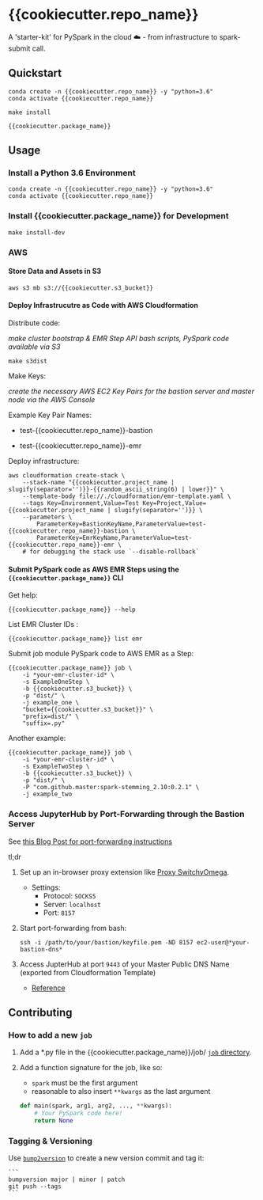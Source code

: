 # {{cookiecutter.repo_name}}

A 'starter-kit' for PySpark in the cloud :cloud: - from infrastructure to spark-submit call.

## Quickstart

```
conda create -n {{cookiecutter.repo_name}} -y "python=3.6"
conda activate {{cookiecutter.repo_name}}

make install

{{cookiecutter.package_name}}
```

## Usage

### Install a Python 3.6 Environment

```
conda create -n {{cookiecutter.repo_name}} -y "python=3.6"
conda activate {{cookiecutter.repo_name}}
```

### Install {{cookiecutter.package_name}} for Development

```
make install-dev
```

### AWS

#### Store Data and Assets in S3

```
aws s3 mb s3://{{cookiecutter.s3_bucket}}
```

#### Deploy Infrastrucutre as Code with AWS Cloudformation

Distribute code:

*make cluster bootstrap & EMR Step API bash scripts, PySpark code available via S3*

```
make s3dist
```

Make Keys:

*create the necessary AWS EC2 Key Pairs for the bastion server and master node via the AWS Console*

Example Key Pair Names:

- test-{{cookiecutter.repo_name}}-bastion

- test-{{cookiecutter.repo_name}}-emr

Deploy infrastructure:

```
aws cloudformation create-stack \
    --stack-name "{{cookiecutter.project_name | slugify(separator='')}}-{{random_ascii_string(6) | lower}}" \
    --template-body file://./cloudformation/emr-template.yaml \
    --tags Key=Environment,Value=Test Key=Project,Value={{cookiecutter.project_name | slugify(separator='')}} \
    --parameters \
        ParameterKey=BastionKeyName,ParameterValue=test-{{cookiecutter.repo_name}}-bastion \
        ParameterKey=EmrKeyName,ParameterValue=test-{{cookiecutter.repo_name}}-emr \
    # for debugging the stack use `--disable-rollback`
```

#### Submit PySpark code as AWS EMR Steps using the `{{cookiecutter.package_name}}` CLI

Get help:

```
{{cookiecutter.package_name}} --help
```

List EMR Cluster IDs :

```
{{cookiecutter.package_name}} list emr
```

Submit job module PySpark code to AWS EMR as a Step:

```
{{cookiecutter.package_name}} job \
    -i *your-emr-cluster-id* \
    -s ExampleOneStep \
    -b {{cookiecutter.s3_bucket}} \
    -p "dist/" \
    -j example_one \
    "bucket={{cookiecutter.s3_bucket}}" \
    "prefix=dist/" \
    "suffix=.py"
```

Another example:

```
{{cookiecutter.package_name}} job \
    -i *your-emr-cluster-id* \
    -s ExampleTwoStep \
    -b {{cookiecutter.s3_bucket}} \
    -p "dist/" \
    -P "com.github.master:spark-stemming_2.10:0.2.1" \
    -j example_two
```

### Access JupyterHub by Port-Forwarding through the Bastion Server

See [this Blog Post for port-forwarding instructions](https://bytes.babbel.com/en/articles/2017-07-04-spark-with-jupyter-inside-vpc.html)

tl;dr

1. Set up an in-browser proxy extension like [Proxy SwitchyOmega](https://chrome.google.com/webstore/detail/proxy-switchyomega/padekgcemlokbadohgkifijomclgjgif?hl=en).

    - Settings:
        - Protocol: `SOCKS5`
        - Server: `localhost`
        - Port: `8157`

2. Start port-forwarding from bash:

    ```
    ssh -i /path/to/your/bastion/keyfile.pem -ND 8157 ec2-user@*your-bastion-dns*
    ```

3. Access JupterHub at port `9443` of your Master Public DNS Name (exported from Cloudformation Template)

    - [Reference](https://docs.aws.amazon.com/emr/latest/ReleaseGuide/emr-jupyterhub-connect.html)

## Contributing

### How to add a new `job`

1. Add a *.py file in the {{cookiecutter.package_name}}/job/ [`job` directory]({{cookiecutter.package_name}}/job/).

2. Add a function signature for the job, like so:

    - `spark` must be the first argument
    - reasonable to also insert `**kwargs` as the last argument
    
    ```python
    def main(spark, arg1, arg2, ..., **kwargs):
        # Your PySpark code here!
        return None
    ```

### Tagging & Versioning

Use [`bump2version`](https://github.com/c4urself/bump2version) to create a new version commit and tag it:

    ```
    bumpversion major | minor | patch
    git push --tags
    ```

    
